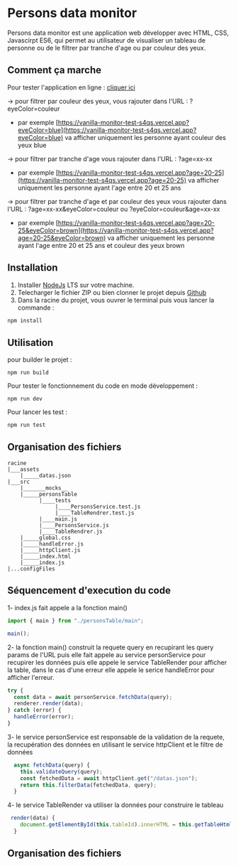 # Persons data monitor

Persons data monitor est une application web développer avec HTML, CSS, Javascirpt ES6, qui permet au utilisateur de visualiser un tableau de personne ou de le filtrer par tranche d'age ou par couleur des yeux.

## Comment ça marche

Pour tester l'application en ligne : [cliquer ici](https://vanilla-monitor-test-s4qs.vercel.app/)

-> pour filtrer par couleur des yeux, vous rajouter dans l'URL : ?eyeColor=couleur

- par exemple [https://vanilla-monitor-test-s4qs.vercel.app?eyeColor=blue](https://vanilla-monitor-test-s4qs.vercel.app?eyeColor=blue) va afficher uniquement les personne ayant couleur des yeux blue

-> pour filtrer par tranche d'age vous rajouter dans l'URL : ?age=xx-xx

- par exemple [https://vanilla-monitor-test-s4qs.vercel.app?age=20-25](https://vanilla-monitor-test-s4qs.vercel.app?age=20-25) va afficher uniquement les personne ayant l'age entre 20 et 25 ans

-> pour filtrer par tranche d'age et par couleur des yeux vous rajouter dans l'URL : ?age=xx-xx&eyeColor=couleur ou ?eyeColor=couleur&age=xx-xx

- par exemple [https://vanilla-monitor-test-s4qs.vercel.app?age=20-25&eyeColor=brown](https://vanilla-monitor-test-s4qs.vercel.app?age=20-25&eyeColor=brown) va afficher uniquement les personne ayant l'age entre 20 et 25 ans et couleur des yeux brown

## Installation

1. Installer [NodeJs](https://nodejs.org/en/) LTS sur votre machine.
2. Telecharger le fichier ZIP ou bien clonner le projet depuis [Github](https://github.com/salahED/vanilla-monitor-test)
3. Dans la racine du projet, vous ouvrer le terminal puis vous lancer la commande :

```bash
npm install
```

## Utilisation

pour builder le projet :

```
npm run build
```

Pour tester le fonctionnement du code en mode développement :

```
npm run dev
```

Pour lancer les test :

```
npm run test
```

## Organisation des fichiers

```
racine
|___assets
    |_____datas.json
|___src
    |_______mocks__
    |_____personsTable
          |____tests
               |____PersonsService.test.js
               |____TableRendrer.test.js
          |____main.js
          |____PersonsService.js
          |____TableRendrer.js
    |_____global.css
    |_____handleError.js
    |_____httpClient.js
    |_____index.html
    |_____index.js
|...configFiles
```

## Séquencement d'execution du code

1- index.js fait appele a la fonction main()

```javascript
import { main } from "./personsTable/main";

main();
```

2- la fonction main() construit la requete query en recupirant les query params de l'URL puis elle fait appele au service personService pour recupirer les données puis elle appele le service TableRender pour afficher la table, dans le cas d'une erreur elle appele le serice handleError pour afficher l'erreur.

```javascript
try {
  const data = await personService.fetchData(query);
  renderer.render(data);
} catch (error) {
  handleError(error);
}
```

3- le service personService est responsable de la validation de la requete, la recupération des données en utilisant le service httpClient et le filtre de données

```javascript
  async fetchData(query) {
    this.validateQuery(query);
    const fetchedData = await httpClient.get("/datas.json");
    return this.filterData(fetchedData, query);
  }
```

4- le service TableRender va utiliser la données pour construire le tableau

```javascript
 render(data) {
    document.getElementById(this.tableId).innerHTML = this.getTableHtml(data);
  }
```

## Organisation des fichiers
